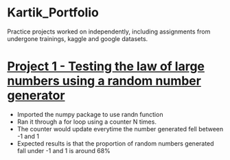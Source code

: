 # Kartik_Portfolio
Practice projects worked on independently, including assignments from undergone trainings, kaggle and google datasets.
# [Project 1 - Testing the law of large numbers using a random number generator](https://github.com/kt2795/Kartik_Portfolio/blob/951576e68fd6fab74c43d551e271caab78f183c5/Law%20Of%20Large%20Numbers.ipynb)
* Imported the numpy package to use randn function
* Ran it through a for loop using a counter N times.
* The counter would update everytime the number generated fell between -1 and 1
* Expected results is that the proportion of random numbers generated fall under -1 and 1 is around 68%
